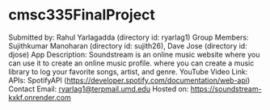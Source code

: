 # cmsc335FinalProject
Submitted by: Rahul Yarlagadda (directory id: ryarlag1)
Group Members: Sujithkumar Manoharan (directory id: sujith26), Dave Jose (directory id: djose)
            App Description: Soundstream is an online music website where you can use it to create an online music profile. 
            where you can create a music library to log your favorite songs, artist, and genre.
            YouTube Video Link: 
            APIs: SpotifyAPI (https://developer.spotify.com/documentation/web-api)
            Contact Email:  ryarlag1@terpmail.umd.edu
            Hosted on: https://soundstream-kxkf.onrender.com
